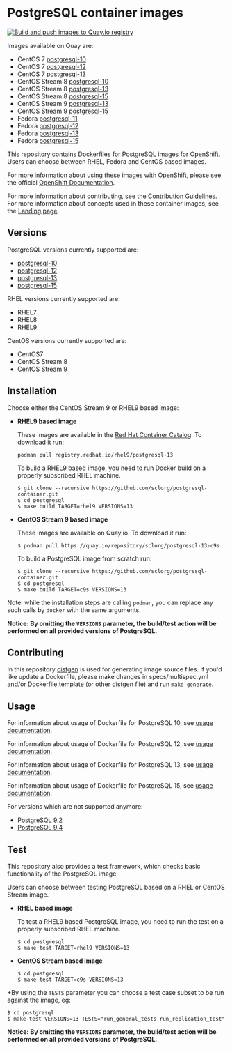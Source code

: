 PostgreSQL container images
========================

[![Build and push images to Quay.io registry](https://github.com/sclorg/postgresql-container/actions/workflows/build-and-push.yml/badge.svg)](https://github.com/sclorg/postgresql-container/actions/workflows/build-and-push.yml)

Images available on Quay are:
* CentOS 7 [postgresql-10](https://quay.io/repository/centos7/postgresql-10-centos7)
* CentOS 7 [postgresql-12](https://quay.io/repository/centos7/postgresql-12-centos7)
* CentOS 7 [postgresql-13](https://quay.io/repository/centos7/postgresql-13-centos7)
* CentOS Stream 8 [postgresql-10](https://quay.io/repository/sclorg/postgresql-10-c8s)
* CentOS Stream 8 [postgresql-13](https://quay.io/repository/sclorg/postgresql-13-c8s)
* CentOS Stream 8 [postgresql-15](https://quay.io/repository/sclorg/postgresql-15-c8s)
* CentOS Stream 9 [postgresql-13](https://quay.io/repository/sclorg/postgresql-13-c9s)
* CentOS Stream 9 [postgresql-15](https://quay.io/repository/sclorg/postgresql-15-c9s)
* Fedora [postgresql-11](https://quay.io/repository/fedora/postgresql-11)
* Fedora [postgresql-12](https://quay.io/repository/fedora/postgresql-12)
* Fedora [postgresql-13](https://quay.io/repository/fedora/postgresql-13)
* Fedora [postgresql-15](https://quay.io/repository/fedora/postgresql-15)

This repository contains Dockerfiles for PostgreSQL images for OpenShift.
Users can choose between RHEL, Fedora and CentOS based images.

For more information about using these images with OpenShift, please see the
official [OpenShift Documentation](https://docs.okd.io/latest/openshift_images/using-templates.html).

For more information about contributing, see
[the Contribution Guidelines](https://github.com/sclorg/welcome/blob/master/contribution.md).
For more information about concepts used in these container images, see the
[Landing page](https://github.com/sclorg/welcome).


Versions
---------------
PostgreSQL versions currently supported are:
* [postgresql-10](https://github.com/sclorg/postgresql-container/tree/generated/10)
* [postgresql-12](https://github.com/sclorg/postgresql-container/tree/generated/12)
* [postgresql-13](https://github.com/sclorg/postgresql-container/tree/generated/13)
* [postgresql-15](https://github.com/sclorg/postgresql-container/tree/generated/15)

RHEL versions currently supported are:
* RHEL7
* RHEL8
* RHEL9

CentOS versions currently supported are:
* CentOS7
* CentOS Stream 8
* CentOS Stream 9


Installation
----------------------
Choose either the CentOS Stream 9 or RHEL9 based image:

*  **RHEL9 based image**

    These images are available in the [Red Hat Container Catalog](https://access.redhat.com/containers/#/registry.access.redhat.com/rhel9/postgresql-13).
    To download it run:
    ```
    podman pull registry.redhat.io/rhel9/postgresql-13
    ```

    To build a RHEL9 based image, you need to run Docker build on a properly
    subscribed RHEL machine.

    ```
    $ git clone --recursive https://github.com/sclorg/postgresql-container.git
    $ cd postgresql
    $ make build TARGET=rhel9 VERSIONS=13
    ```

*  **CentOS Stream 9 based image**

    These images are available on Quay.io. To download it run:

    ```
    $ podman pull https://quay.io/repository/sclorg/postgresql-13-c9s
    ```

    To build a PostgreSQL image from scratch run:

    ```
    $ git clone --recursive https://github.com/sclorg/postgresql-container.git
    $ cd postgresql
    $ make build TARGET=c9s VERSIONS=13
    ```

Note: while the installation steps are calling `podman`, you can replace any such calls by `docker` with the same arguments.

**Notice: By omitting the `VERSIONS` parameter, the build/test action will be performed
on all provided versions of PostgreSQL.**

Contributing
--------------------------------

In this repository [distgen](https://github.com/devexp-db/distgen/) is used for generating image source files. If you'd like update a Dockerfile, please make changes in specs/multispec.yml and/or Dockerfile.template (or other distgen file) and run `make generate`.

Usage
---------------------------------

For information about usage of Dockerfile for PostgreSQL 10,
see [usage documentation](https://github.com/sclorg/postgresql-container/tree/generated/10).

For information about usage of Dockerfile for PostgreSQL 12,
see [usage documentation](https://github.com/sclorg/postgresql-container/tree/generated/12).

For information about usage of Dockerfile for PostgreSQL 13,
see [usage documentation](https://github.com/sclorg/postgresql-container/tree/generated/13).

For information about usage of Dockerfile for PostgreSQL 15,
see [usage documentation](https://github.com/sclorg/postgresql-container/tree/generated/15).

For versions which are not supported anymore:

* [PostgreSQL 9.2](https://github.com/sclorg/postgresql-container/blob/f213e5d0/9.2)
* [PostgreSQL 9.4](https://github.com/sclorg/postgresql-container/blob/2ab68e86/9.4)

Test
---------------------------------

This repository also provides a test framework, which checks basic functionality
of the PostgreSQL image.

Users can choose between testing PostgreSQL based on a RHEL or CentOS Stream image.

*  **RHEL based image**

    To test a RHEL9 based PostgreSQL image, you need to run the test on a properly
    subscribed RHEL machine.

    ```
    $ cd postgresql
    $ make test TARGET=rhel9 VERSIONS=13
    ```

*  **CentOS Stream based image**

    ```
    $ cd postgresql
    $ make test TARGET=c9s VERSIONS=13
    ```
+By using the `TESTS` parameter you can choose a test case subset to be run against the image, eg:

    $ cd postgresql
    $ make test VERSIONS=13 TESTS="run_general_tests run_replication_test"


**Notice: By omitting the `VERSIONS` parameter, the build/test action will be performed
on all provided versions of PostgreSQL.**
